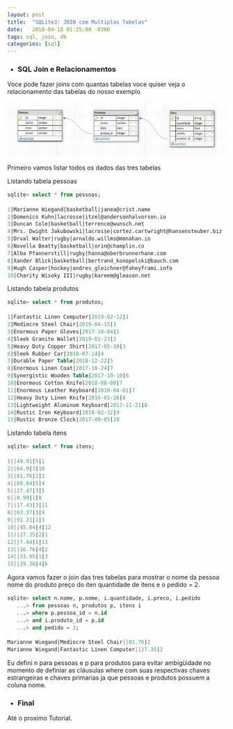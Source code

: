 ```yaml
---
layout: post
title:  "SQLite3: JOIN com Multiplas Tabelas"
date:   2018-04-18 01:25:00 -0300
tags: sql, join, db
categories: [sql]
---
```


- ### SQL Join e Relacionamentos

Voce pode fazer joins com quantas tabelas voce quiser veja o relacionamento das tabelas do nosso exemplo

![Screenshot multiplas_tabelas](/static/img/join/multiplas_tabelas.png)

Primeiro vamos listar todos os dados das tres tabelas

Listando tabela pessoas

```sql
sqlite> select * from pessoas;

1|Marianne Wiegand|basketball|janea@crist.name
2|Domenico Kuhn|lacrosse|itzel@andersonhalvorson.io
3|Duncan Cole|basketball|terrence@wunsch.net
4|Mrs. Dwight Jakubowski|lacrosse|cortez.cartwright@hansensteuber.biz
5|Orval Walter|rugby|arnaldo.willms@monahan.io
6|Novella Beatty|basketball|orin@champlin.co
7|Alba Pfannerstill|rugby|hanna@oberbrunnerhane.com
8|Xander Blick|basketball|bertrand_konopelski@bauch.com
9|Hugh Casper|hockey|andres_gleichner@faheyframi.info
10|Charity Wisoky III|rugby|kareem@gleason.net
```

Listando tabela produtos

```sql
sqlite> select * from produtos;

1|Fantastic Linen Computer|2019-02-12|1
2|Mediocre Steel Chair|2019-04-15|1
3|Enormous Paper Gloves|2017-10-04|1
4|Sleek Granite Wallet|2019-01-23|2
5|Heavy Duty Copper Shirt|2017-05-10|3
6|Sleek Rubber Car|2018-07-14|4
7|Durable Paper Table|2018-12-22|5
8|Enormous Linen Coat|2017-10-24|7
9|Synergistic Wooden Table|2017-10-10|6
10|Enormous Cotton Knife|2018-08-08|7
11|Enormous Leather Keyboard|2018-04-01|7
12|Heavy Duty Linen Knife|2019-01-28|8
13|Lightweight Aluminum Keyboard|2017-11-21|8
14|Rustic Iron Keyboard|2018-02-12|9
15|Rustic Bronze Clock|2017-09-05|10
```

Listando tabela itens

```sql
sqlite> select * from itens;

1||49.91|5|1
2||64.9|3|10
3||81.76|2|2
4||69.84|5|4
5||27.47|3|5
6||0.99|1|8
7||17.43|3|11
8||63.37|3|9
9||91.21|1|3
10||45.84|4|12
11||27.35|2|1
12||7.44|1|13
13||16.76|4|2
14||33.95|1|3
15||29.38|4|6
```

Agora vamos fazer o join das tres tabelas para mostrar o nome da pessoa nome do produto preço do iten quantidade de itens e o pedido = 2.

```sql
sqlite> select n.nome, p.nome, i.quantidade, i.preco, i.pedido
   ...> from pessoas n, produtos p, itens i
   ...> where p.pessoa_id = n.id
   ...> and i.produto_id = p.id
   ...> and pedido = 2;
   
Marianne Wiegand|Mediocre Steel Chair||81.76|2
Marianne Wiegand|Fantastic Linen Computer||27.35|2
```

Eu defini n para pessoas e p para produtos para evitar ambigüidade no momento de definiar as cláusulas where com suas respectivas chaves estrangeiras e chaves primarias ja que pessoas e produtos possuem a coluna nome.

- ### Final

Até o proximo Tutorial.


